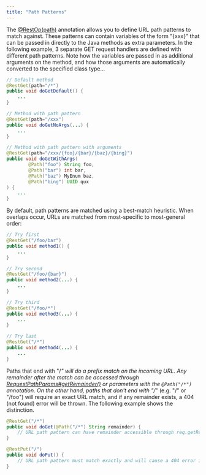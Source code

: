 ```yaml
---
title: "Path Patterns"
---
```


The [@RestOp(path)](../apidocs/org/apache/juneau/rest/annotation/RestOp.html#path()) annotation allows you to define URL path patterns to match against.
These patterns can contain variables of the form "\{xxx\}" that can be passed in directly to the Java methods as extra parameters.
In the following example, 3 separate GET request handlers are defined with different path patterns.
Note how the variables are passed in as additional arguments on the method, and how those arguments are automatically converted to the specified class type...

```java
// Default method
@RestGet(path="/*")
public void doGetDefault() {
    ...
}

// Method with path pattern
@RestGet(path="/xxx")
public void doGetNoArgs(...) {
    ...
}

// Method with path pattern with arguments
@RestGet(path="/xxx/{foo}/{bar}/{baz}/{bing}")
public void doGetWithArgs(
        @Path("foo") String foo,
        @Path("bar") int bar,
        @Path("baz") MyEnum baz,
        @Path("bing") UUID qux
) {
    ...
}
```


By default, path patterns are matched using a best-match heuristic.
When overlaps occur, URLs are matched from most-specific to most-general order:

```java
// Try first
@RestGet("/foo/bar")
public void method1() {
    ...
}

// Try second
@RestGet("/foo/{bar}")
public void method2(...) {
    ...
}

// Try third
@RestGet("/foo/*")
public void method3(...) {
    ...
}

// Try last
@RestGet("/*")
public void method4(...) {
    ...
}
```


Paths that end with "/*" will do a prefix match on the incoming URL.
Any remainder after the match can be accessed through [RequestPathParams#getRemainder()](../apidocs/org/apache/juneau/rest/httppart/RequestPathParams.html#getRemainder()) or parameters with the `@Path("/*")` annotation.
On the other hand, paths that don't end with "/*" (e.g.
"/" or "/foo") will require an exact URL match, and if any remainder exists, a 404 (not found) error will be thrown.
The following example shows the distinction.

```java
@RestGet("/*")
public void doGet(@Path("/*") String remainder) {
    // URL path pattern can have remainder accessible through req.getRemainder().
}

@RestPut("/")
public void doPut() {
    // URL path pattern must match exactly and will cause a 404 error if a remainder exists.
}

```
